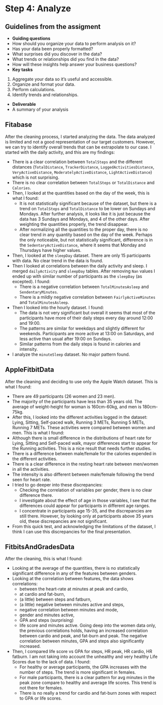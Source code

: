 # Step 4: Analyze

## Guidelines from the assigment

 * __Guiding questions__
  * How should you organize your data to perform analysis on it?
  * Has your data been properly formatted?
  * What surprises did you discover in the data?
  * What trends or relationships did you find in the data?
  * How will these insights help answer your business questions?
 * __Key tasks__
  1. Aggregate your data so it’s useful and accessible.
  2. Organize and format your data.
  3. Perform calculations.
  4. Identify trends and relationships.
 * __Deliverable__
  * A summary of your analysis


## Fitabase

After the cleaning process, I started analyzing the data. The data analyzed is limited and not a good representation of our target customers. However, we can try to identify overall trends that can be extrapolate to our case.
I started with the daily activity, and this are my findings:
  * There is a clear correlation between `TotalSteps` and the different distances (`TotalDistance`, `TrackerDistance`, `LoggedActivitiesDistance`, `VeryActiveDistance`, `ModeratelyActiveDistance`, `LightActiveDistance`) which is not surprising.
  * There is no clear correlation between `TotalSteps` or `TotalDistance` and `Calories`.
  * Then, I looked at the quantities based on the day of the week, this is what I found:
    * It is not statistically significant because of the dataset, but there is a trend on `TotalSteps` and `TotalDistance` to be lower on Sundays and Mondays. After further analysis, it looks like it is just because the data has 3 Sundays and Mondays, and 4 of the other days. After weighting the quantities properly, the trend disappear.
    * After normalizing all the quantities to the proper day, there is no clear trend in any quantity based on the day of the week. Perhaps the only noticeable, but not statistically significant, difference is in the `SedentaryActiveDistance`, where it seems that Monday and Thursdays have higher values.
  * Then, I looked at the `sleepDay` dataset. There are only 15 participants with data. No clear trend in the data is found.
  * Then I looked at correlations between the daily activity and sleep. I merged `dailyActivity` and `sleepDay` tables. After removing `Nan` values I ended up with similar number of participants as the `sleepDay` (as excepted). I found:
    * There is a negative correlation between `TotalMinutesAsleep` and `SendentaryMinutes`.
    * There is a mildly negative correlation between `FairlyActiveMinutes` and `TotalMinutesAsleep`.
  * Then I looked into the hourly dataset. I found:
    * The data is not very significant but overall it seems that most of the participants have more of their daily steps every day around 12:00 and 19:00.
    * The patterns are similar for weekdays and slightly different for weekends. Participants are more active at 13:00 on Saturdays, and less active than usual after 19:00 on Sundays.
    * Similar patterns from the daily steps is found in calories and intensity.
  * I analyze the `minuteSleep` dataset. No major pattern found.


## AppleFitbitData

After the cleaning and deciding to use only the Apple Watch dataset. This is what I found:
 * There are 49 participants (26 women and 23 men).
 * The majority of the participants have less than 35 years old. The average of weight-height for woman is 160cm-60kg, and men is 180cm-75kg.
 * After this, I looked into the different activities logged in the dataset: Lying, Sitting, Self-paced walk, Running 3 METs, Running 5 METs, Running 7 METs. These activities were compared between women and men. This is what I found:
  * Although there is small difference in the distributions of heart rate for Lying, Sitting and Self-paced walk, mayor differences start to appear for the Running activities. This is a nice result that needs further studies.
  * There is a difference between male/female for the calories expended in the different activities.
  * There is a clear difference in the resting heart rate between men/women in all the activities.
  * The intensity is also different between male/female following the trend seen for heart rate.
  * I tried to go deeper into these discrepancies:
    * Checking the correlation of variables per gender, there is no clear difference there.
    * I investigate about the effect of age in those variables, I see that the differences could appear for participants in different age ranges.
    * I concentrate in participants age 15-35, and the discrepancies are still there. However, by looking only at participants above 35 years old, these discrepancies are not significant.
  * From this quick test, and acknowledging the limitations of the dataset, I think I can use this discrepancies for the final presentation.


## FitbitsAndGradesData

After the cleaning, this is what I found:
 * Looking at the average of the quantities, there is no statistically significant difference in any of the features between genders.
 * Looking at the correlation between features, the data shows correlations:
    * between the heart-rate at minutes at peak and cardio,
    * at cardio and fat-burn,
    * (a little) between steps and fatburn,
    * (a little) negative between minutes active and steps,
    * negative correlation between minutes and mode,
    * gender and minutes active,
    * GPA and steps (surprising)
    * life score and minutes active.
  Going deep into the women data only, the previous correlations holds, having an increased correlation between cardio and peak, and fat-burn and peak. The negative correlation between minutes, GPA and steps also significantly increased.
  * Then, I compared life score vs GPA for steps, HR peak, HR cardio, HR fatburn. I am not taking into account the unhealthy and very healthy Life Scores due to the lack of data. I found:
    * For healthy or average participants, the GPA increases with the number of steps. The trend is more significant in females.
    * For male participants, there is a clear pattern for avg minutes in the peak zone compare to healthy and average life scores. This trend is not there for females.
    * There is no really a trend for cardio and fat-burn zones with respect to GPA or life scores.
